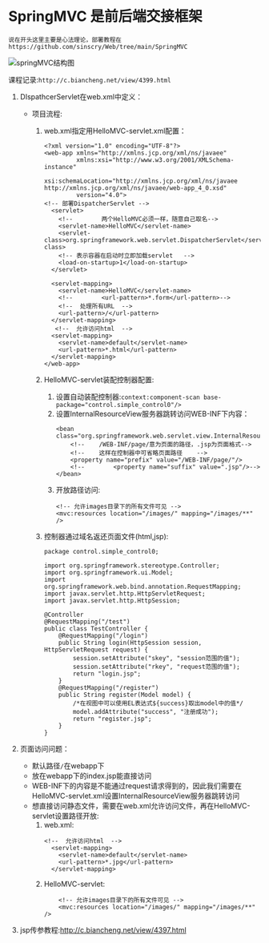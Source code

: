 # SpringMVC 是前后端交接框架

`说在开头这里主要是心法理论，部署教程在https://github.com/sinscry/Web/tree/main/SpringMVC`

![springMVC结构图](/photo/Spring_MVC_工作原理图.png)
			
			
课程记录:`http://c.biancheng.net/view/4399.html`			

1. DIspathcerServlet在web.xml中定义：
	* 项目流程: 
		1. web.xml指定用HelloMVC-servlet.xml配置：
			```
			<?xml version="1.0" encoding="UTF-8"?>
			<web-app xmlns="http://xmlns.jcp.org/xml/ns/javaee"
					 xmlns:xsi="http://www.w3.org/2001/XMLSchema-instance"
					 xsi:schemaLocation="http://xmlns.jcp.org/xml/ns/javaee http://xmlns.jcp.org/xml/ns/javaee/web-app_4_0.xsd"
					 version="4.0">
			<!-- 部署DispatcherServlet -->
			  <servlet>
				<!--        两个HelloMVC必须一样，随意自己取名-->
				<servlet-name>HelloMVC</servlet-name>
				<servlet-class>org.springframework.web.servlet.DispatcherServlet</servlet-class>
				<!-- 表示容器在启动时立即加载servlet   -->
				<load-on-startup>1</load-on-startup>
			  </servlet>

			  <servlet-mapping>
				<servlet-name>HelloMVC</servlet-name>
				<!--        <url-pattern>*.form</url-pattern>-->
				<!--  处理所有URL  -->
				<url-pattern>/</url-pattern>
			  </servlet-mapping>
			   <!--  允许访问html  -->
			  <servlet-mapping>
				<servlet-name>default</servlet-name>
				<url-pattern>*.html</url-pattern>
			  </servlet-mapping>
			</web-app>
			```
		2. HelloMVC-servlet装配控制器配置:
			1. 设置自动装配控制器:`context:component-scan base-package="control.simple_control0"/>`
			2. 设置InternalResourceView服务器跳转访问WEB-INF下内容：
				```
				<bean class="org.springframework.web.servlet.view.InternalResourceViewResolver">
					<!--    /WEB-INF/page/意为页面的路径，.jsp为页面格式-->
					<!--    这样在控制器中可省略页面路径    -->
					<property name="prefix" value="/WEB-INF/page/"/>
					<!--        <property name="suffix" value=".jsp"/>-->
				</bean>
				```
			3. 开放路径访问:
				```
				<!-- 允许images目录下的所有文件可见 -->
				<mvc:resources location="/images/" mapping="/images/**" />
				```
				
		3. 控制器通过域名返还页面文件(html,jsp):
			```
			package control.simple_control0;

			import org.springframework.stereotype.Controller;
			import org.springframework.ui.Model;
			import org.springframework.web.bind.annotation.RequestMapping;
			import javax.servlet.http.HttpServletRequest;
			import javax.servlet.http.HttpSession;

			@Controller
			@RequestMapping("/test")
			public class TestController {
				@RequestMapping("/login")
				public String login(HttpSession session, HttpServletRequest request) {
					session.setAttribute("skey", "session范围的值");
					session.setAttribute("rkey", "request范围的值");
					return "login.jsp";
				}
				@RequestMapping("/register")
				public String register(Model model) {
					/*在视图中可以使用EL表达式${success}取出model中的值*/
					model.addAttribute("success", "注册成功");
					return "register.jsp";
				}
			}
			```
			

2. 页面访问问题：
	* 默认路径`/`在webapp下
	* 放在webapp下的index.jsp能直接访问		
	* WEB-INF下的内容是不能通过request请求得到的，因此我们需要在HelloMVC-servlet.xml设置InternalResourceView服务器跳转访问
	* 想直接访问静态文件，需要在web.xml允许访问文件，再在HelloMVC-servlet设置路径开放:
		1. web.xml:
			```
			<!--  允许访问html  -->
			  <servlet-mapping>
				<servlet-name>default</servlet-name>
				<url-pattern>*.jpg</url-pattern>
			  </servlet-mapping>
			```
		2. HelloMVC-servlet:
			```
				<!-- 允许images目录下的所有文件可见 -->
				<mvc:resources location="/images/" mapping="/images/**" />
			```

3. jsp传参教程:http://c.biancheng.net/view/4397.html
			
			
			
			
			
			
			
			
